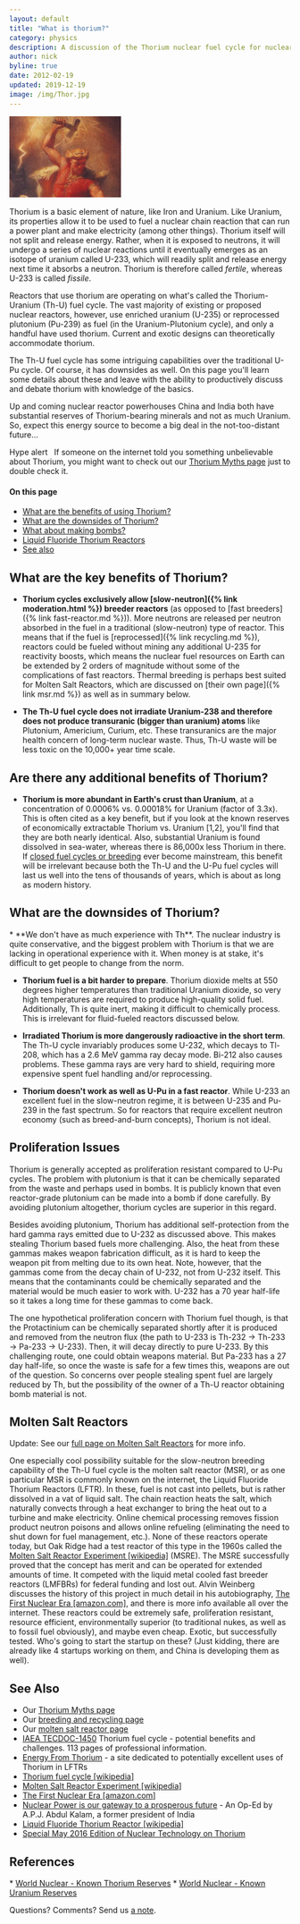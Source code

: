 ```yaml
---
layout: default
title: "What is thorium?"
category: physics
description: A discussion of the Thorium nuclear fuel cycle for nuclear reactors. How is it different from Uranium? What's so good about it? What are its downsides?
author: nick
byline: true
date: 2012-02-19
updated: 2019-12-19
image: /img/Thor.jpg
---
```


<div class="row">
<div class="col-md-8" markdown="1">

<div class="float-end"> <img width="200" class="thumbnail" alt="Thor by Marten Eskil Winge" title="Thor by Marten Eskil Winge. Thor is a mythical Norse god associated with thunder, lightning, storms, oak trees, strength, the protection of mankind, healing, and fertility. Thorium was so named in the 1820s, well before its nuclear properties were discovered in 1942. Coincidence? " src="/img/Thor.jpg"/>
</div>


Thorium is a basic element of nature, like Iron and Uranium. Like Uranium, its properties allow it
to be used to fuel a nuclear chain reaction that can run a power plant and make electricity (among
other things). Thorium itself will not split and release energy. Rather, when it is exposed to
neutrons, it will undergo a series of nuclear reactions until it eventually emerges as an isotope of
uranium called U-233,  which will readily split and release energy next time it absorbs a neutron.
Thorium is therefore called *fertile*, whereas U-233 is called *fissile*.

Reactors that use thorium are operating on what's called the Thorium-Uranium (Th-U) fuel
cycle. The vast majority of existing or proposed nuclear reactors, however, use enriched uranium
(U-235) or reprocessed plutonium (Pu-239) as fuel (in the Uranium-Plutonium cycle), and only a
handful have used thorium. Current and exotic designs can theoretically accommodate thorium.

The Th-U fuel cycle has some intriguing capabilities over the traditional U-Pu cycle. Of course, it
has downsides as well. On this page you'll learn some details about these and leave with the
ability to productively discuss and debate thorium with knowledge of the basics. 

Up and coming nuclear reactor powerhouses China and India both have substantial reserves of
Thorium-bearing minerals and not as much Uranium. So, expect this energy source to become a big deal
in the not-too-distant future...

<span class="badge bg-danger">Hype alert</span> &nbsp; If someone on the internet told you something unbelievable about Thorium, you might want to check out our <a href="{% link thorium-myths.md %}">Thorium Myths page</a> just to double check it.


#### On this page

* <a href="#benefits">What are the benefits of using Thorium?</a>
* <a href="#downsides">What are the downsides of Thorium?</a>
* <a href="#prolif">What about making bombs?</a>
* <a href="#lftr">Liquid Fluoride Thorium Reactors</a>
* <a href="#refs">See also</a>

<h2 id="benefits">What are the key benefits of Thorium?</h2>

* **Thorium cycles exclusively allow [slow-neutron]({% link moderation.html %}) breeder reactors** (as
  opposed to [fast breeders]({% link fast-reactor.md %})). More neutrons are released per neutron
  absorbed in the fuel in a traditional (slow-neutron) type of reactor. This means that if the fuel is
  [reprocessed]({% link recycling.md %}), reactors could be fueled without mining any additional
  U-235 for reactivity boosts, which means the nuclear fuel resources on Earth can be extended by 2
  orders of magnitude without some of the complications of fast reactors. Thermal breeding is perhaps
  best suited for Molten Salt Reactors, which are discussed on [their own page]({% link msr.md %}) as
  well as in summary below.

* **The Th-U fuel cycle does not irradiate Uranium-238 and therefore does not produce transuranic
  (bigger than uranium) atoms** like Plutonium, Americium, Curium, etc. These transuranics are the
  major health concern of long-term nuclear waste. Thus, Th-U waste will be less toxic on the 10,000+
  year time scale. 

## Are there any additional benefits of Thorium?

* **Thorium is more abundant in Earth's crust than Uranium**, at a concentration of 0.0006%
  vs. 0.00018% for Uranium (factor of 3.3x). This is often cited as a key benefit, but if you look
  at the known reserves of economically extractable Thorium vs. Uranium [1,2], you'll find that
  they are both nearly identical. Also, substantial Uranium is found dissolved in sea-water, whereas
  there is 86,000x less Thorium in there. If <a href="{% link recycling.md %}">closed fuel cycles or
  breeding</a> ever become mainstream, this benefit will be irrelevant because both the Th-U and the
  U-Pu fuel cycles will last us well into the tens of thousands of years, which is about as long as
  modern history.  



<h2 id="downsides">What are the downsides of Thorium?</h2>
* **We don't have as much experience with Th**. The nuclear industry is quite conservative,
  and the biggest problem with Thorium is that we are lacking in operational experience with it.
  When money is at stake, it's difficult to get people to change from the norm. 

* **Thorium fuel is a bit harder to prepare**. Thorium dioxide melts at 550 degrees higher
  temperatures than traditional Uranium dioxide, so very high temperatures are required to produce
  high-quality solid fuel. Additionally, Th is quite inert, making it difficult to chemically process.
  This is irrelevant for fluid-fueled reactors discussed below.

* **Irradiated Thorium is more dangerously radioactive in the short term**. The Th-U cycle
  invariably produces some U-232, which decays to Tl-208, which has a 2.6 MeV gamma ray decay mode.
  Bi-212 also causes problems. These gamma rays are very hard to shield, requiring more expensive
  spent fuel handling and/or reprocessing.

* **Thorium doesn't work as well as U-Pu in a fast reactor**. While U-233 an excellent fuel in
  the slow-neutron regime, it is between U-235 and Pu-239 in the fast spectrum. So for reactors that
  require excellent neutron economy (such as breed-and-burn concepts), Thorium is not ideal.


<h2 id="prolif">Proliferation Issues</h2>
Thorium is generally accepted as proliferation resistant compared to U-Pu cycles. The problem with
plutonium is that it can be chemically separated from the waste and perhaps used in bombs. It is
publicly known that even reactor-grade plutonium can be made into a bomb if done carefully. By
avoiding plutonium altogether, thorium cycles are superior in this regard. 

Besides avoiding plutonium, Thorium has additional self-protection from the hard gamma rays emitted
due to U-232 as discussed above. This makes stealing Thorium based fuels more challenging. Also, the
heat from these gammas makes weapon fabrication difficult, as it is hard to keep the weapon pit from
melting due to its own heat. Note, however, that the gammas come from the decay chain of U-232, not
from U-232 itself. This means that the contaminants could be chemically separated and the material
would be much easier to work with. U-232 has a 70 year half-life so it takes a long time for these
gammas to come back. 

The one hypothetical proliferation concern with Thorium fuel though, is that the Protactinium can be
chemically separated shortly after it is produced and removed from the neutron flux (the path to
U-233 is Th-232 -> Th-233 -> Pa-233 -> U-233). Then, it will decay directly to pure U-233. By this
challenging route, one could obtain weapons material. But Pa-233 has a 27 day half-life, so once the
waste is safe for a few times this, weapons are out of the question. So concerns over people
stealing spent fuel are largely reduced by Th, but the possibility of the owner of a Th-U reactor
obtaining bomb material is not. 

<h2 id ="lftr">Molten Salt Reactors</h2>

<span class="badge bg-success">Update:</span> See our <a href="{% link msr.md %}">full page on Molten Salt Reactors</a> for more info.

One especially cool possibility suitable for the slow-neutron breeding capability of the Th-U fuel cycle
is the molten salt reactor (MSR), or as one particular MSR is commonly known on the internet, the
Liquid Fluoride Thorium Reactors (LFTR). In these, fuel is not cast into pellets, but is rather
dissolved in a vat of liquid salt. The chain reaction heats the salt, which naturally convects
through a heat exchanger to bring the heat out to a turbine and make electricity. Online chemical
processing removes fission product neutron poisons and allows online refueling (eliminating the need
to shut down for fuel management, etc.). None of these reactors operate today, but Oak Ridge had a
test reactor of this type in the 1960s called the <a
href="http://en.wikipedia.org/wiki/Molten-Salt_Reactor_Experiment">Molten Salt Reactor Experiment
[wikipedia]</a> (MSRE). The MSRE successfully proved that the concept has merit and can be operated
for extended amounts of time. It competed with the liquid metal cooled fast breeder reactors
(LMFBRs) for federal funding and lost out. Alvin Weinberg discusses the history of this project in
much detail in his autobiography, <a
href="https://www.amazon.com/First-Nuclear-Era-Times-Technological/dp/1563963582">The First Nuclear
Era [amazon.com]</a>, and there is more info available all over the internet. These reactors could
be extremely safe, proliferation resistant, resource efficient, environmentally superior (to
traditional nukes, as well as to fossil fuel obviously), and maybe even cheap. Exotic, but
successfully tested. Who's going to start the startup on these? (Just kidding, there are
already like 4 startups working on them, and China is developing them as well).


<h2 id="refs">See Also</h2>

* Our <a href="{% link thorium-myths.md %}">Thorium Myths page</a>
* Our <a href="{% link recycling.md %}">breeding and recycling page</a>
* Our <a href="{% link msr.md %}">molten salt reactor page</a>
* <a href="http://www-pub.iaea.org/mtcd/publications/pdf/te_1450_web.pdf">IAEA TECDOC-1450</a> Thorium fuel cycle - potential benefits and challenges. 113 pages of professional information.
* <a href="http://energyfromthorium.com/">Energy From Thorium</a> - a site dedicated to potentially excellent uses of Thorium in LFTRs
* <a href="https://en.wikipedia.org/wiki/Thorium_fuel_cycle">Thorium fuel cycle [wikipedia]</a>
* <a href="http://en.wikipedia.org/wiki/Molten-Salt_Reactor_Experiment">Molten Salt Reactor Experiment [wikipedia]</a>
* <a href="http://www.amazon.com/First-Nuclear-Era-Times-Technological/dp/1563963582">The First Nuclear Era [amazon.com]</a>
* <a href="http://www.thehindu.com/opinion/op-ed/nuclear-power-is-our-gateway-to-a-prosperous-future/article2601471.ece">Nuclear Power is our gateway to a prosperous future</a> - An Op-Ed by A.P.J. Abdul Kalam, a former president of India
* <a href="https://en.wikipedia.org/wiki/Liquid_fluoride_thorium_reactor">Liquid Fluoride Thorium Reactor [wikipedia]</a>
* <a href="https://ans.tandfonline.com/toc/unct20/194/2">Special May 2016 Edition of Nuclear Technology on Thorium</a>


<h2 id="refs2">References</h2>
* <a href="http://www.world-nuclear.org/information-library/current-and-future-generation/thorium.aspx">World Nuclear - Known Thorium Reserves</a>
* <a href="http://www.world-nuclear.org/information-library/nuclear-fuel-cycle/uranium-resources/supply-of-uranium.aspx">World Nuclear - Known Uranium Reserves</a>

 Questions? Comments? Send us <a href="/contact.html">a note</a>.

</div>
</div>
